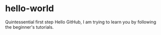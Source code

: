 # hello-world
Quintessential first step
Hello GitHub, I am trying to learn you by following the beginner's tutorials.
